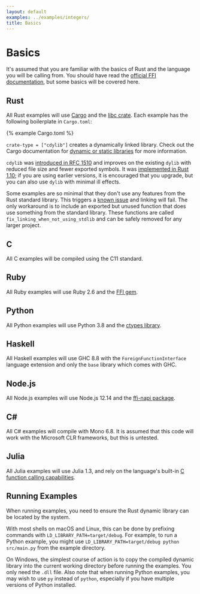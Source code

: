 ```yaml
---
layout: default
examples: ../examples/integers/
title: Basics
---
```


# Basics

It's assumed that you are familiar with the basics of Rust and the
language you will be calling from. You should have read the
[official FFI documentation][official], but some basics will be
covered here.

## Rust

All Rust examples will use [Cargo] and the [libc crate][libc]. Each
example has the following boilerplate in `Cargo.toml`:

{% example Cargo.toml %}

`crate-type = ["cdylib"]` creates a dynamically linked library.
Check out the Cargo documentation for
[dynamic or static libraries][dyn-stat] for more information.

`cdylib` was [introduced in RFC 1510][rfc1510] and improves on the
existing `dylib` with reduced file size and fewer exported symbols. It
was [implemented in Rust 1.10][rust-1.10]; if you are using earlier
versions, it is encouraged that you upgrade, but you can also use
`dylib` with minimal ill effects.

Some examples are so minimal that they don't use any features from the
Rust standard library. This triggers a [known issue][rust-18807] and
linking will fail. The only workaround is to include an exported but
unused function that does use something from the standard
library. These functions are called
`fix_linking_when_not_using_stdlib` and can be safely removed for any
larger project.

## C

All C examples will be compiled using the C11 standard.

## Ruby

All Ruby examples will use Ruby 2.6 and the [FFI gem][gem].

## Python

All Python examples will use Python 3.8 and the [ctypes library][ctypes].

## Haskell

All Haskell examples will use GHC 8.8 with the `ForeignFunctionInterface`
language extension and only the `base` library which comes with GHC.

## Node.js

All Node.js examples will use Node.js 12.14 and the [ffi-napi
package][node-ffi].

## C\#

All C# examples will compile with Mono 6.8. It is assumed that this
code will work with the Microsoft CLR frameworks, but this is
untested.

## Julia

All Julia examples will use Julia 1.3, and rely on the language's
built-in [C function calling capabilities][julia-c].

## Running Examples

When running examples, you need to ensure the Rust dynamic library
can be located by the system.

With most shells on macOS and Linux, this can be done by prefixing
commands with `LD_LIBRARY_PATH=target/debug`.  For example, to run a
Python example, you might use
`LD_LIBRARY_PATH=target/debug python src/main.py` from the example
directory.

On Windows, the simplest course of action is to copy the compiled
dynamic library into the current working directory before running the
examples.  You only need the `.dll` file.  Also note that when
running Python examples, you may wish to use `py` instead of
`python`, especially if you have multiple versions of Python
installed.

[official]: https://doc.rust-lang.org/book/ch19-01-unsafe-rust.html#using-extern-functions-to-call-external-code
[Cargo]: https://crates.io/
[libc]: http://doc.rust-lang.org/libc/libc/index.html
[dyn-stat]: https://doc.rust-lang.org/cargo/reference/manifest.html#building-dynamic-or-static-libraries
[rfc1510]: https://github.com/rust-lang/rfcs/blob/master/text/1510-cdylib.md
[rust-1.10]: https://blog.rust-lang.org/2016/07/07/Rust-1.10.html
[rust-18807]: https://github.com/rust-lang/rust/issues/18807
[gem]: https://github.com/ffi/ffi
[ctypes]: https://docs.python.org/3/library/ctypes.html
[node-ffi]: https://www.npmjs.com/package/ffi-napi
[julia-c]: https://docs.julialang.org/en/v1/manual/calling-c-and-fortran-code
